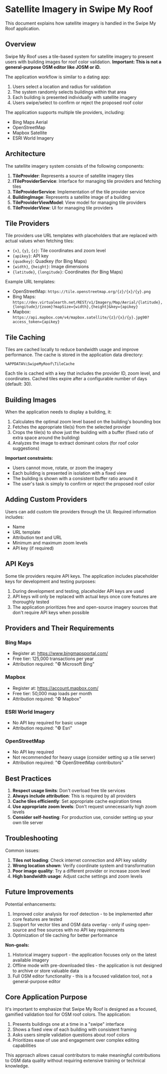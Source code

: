 # Satellite Imagery in Swipe My Roof

This document explains how satellite imagery is handled in the Swipe My Roof application.

## Overview

Swipe My Roof uses a tile-based system for satellite imagery to present users with building images for roof color validation. **Important: This is not a general-purpose OSM editor like JOSM or iD.**

The application workflow is similar to a dating app:
1. Users select a location and radius for validation
2. The system randomly selects buildings within that area
3. Each building is presented individually with satellite imagery
4. Users swipe/select to confirm or reject the proposed roof color

The application supports multiple tile providers, including:
- Bing Maps Aerial
- OpenStreetMap
- Mapbox Satellite
- ESRI World Imagery

## Architecture

The satellite imagery system consists of the following components:

1. **TileProvider**: Represents a source of satellite imagery tiles
2. **ITileProviderService**: Interface for managing tile providers and fetching tiles
3. **TileProviderService**: Implementation of the tile provider service
4. **BuildingImage**: Represents a satellite image of a building
5. **TileProviderViewModel**: View model for managing tile providers
6. **TileProviderView**: UI for managing tile providers

## Tile Providers

Tile providers use URL templates with placeholders that are replaced with actual values when fetching tiles:

- `{x}`, `{y}`, `{z}`: Tile coordinates and zoom level
- `{apikey}`: API key
- `{quadkey}`: Quadkey (for Bing Maps)
- `{width}`, `{height}`: Image dimensions
- `{latitude}`, `{longitude}`: Coordinates (for Bing Maps)

Example URL templates:

- OpenStreetMap: `https://tile.openstreetmap.org/{z}/{x}/{y}.png`
- Bing Maps: `https://dev.virtualearth.net/REST/v1/Imagery/Map/Aerial/{latitude},{longitude}/{zoom}?mapSize={width},{height}&key={apikey}`
- Mapbox: `https://api.mapbox.com/v4/mapbox.satellite/{z}/{x}/{y}.jpg90?access_token={apikey}`

## Tile Caching

Tiles are cached locally to reduce bandwidth usage and improve performance. The cache is stored in the application data directory:

```
%APPDATA%\SwipeMyRoof\TileCache
```

Each tile is cached with a key that includes the provider ID, zoom level, and coordinates. Cached tiles expire after a configurable number of days (default: 30).

## Building Images

When the application needs to display a building, it:

1. Calculates the optimal zoom level based on the building's bounding box
2. Fetches the appropriate tile(s) from the selected provider
3. Crops the tile(s) to show just the building with a buffer (fixed ratio of extra space around the building)
4. Analyzes the image to extract dominant colors (for roof color suggestions)

**Important constraints:**
- Users cannot move, rotate, or zoom the imagery
- Each building is presented in isolation with a fixed view
- The building is shown with a consistent buffer ratio around it
- The user's task is simply to confirm or reject the proposed roof color

## Adding Custom Providers

Users can add custom tile providers through the UI. Required information includes:

- Name
- URL template
- Attribution text and URL
- Minimum and maximum zoom levels
- API key (if required)

## API Keys

Some tile providers require API keys. The application includes placeholder keys for development and testing purposes:

1. During development and testing, placeholder API keys are used
2. API keys will only be replaced with actual keys once core features are thoroughly tested
3. The application prioritizes free and open-source imagery sources that don't require API keys when possible

## Providers and Their Requirements

### Bing Maps

- Register at: https://www.bingmapsportal.com/
- Free tier: 125,000 transactions per year
- Attribution required: "© Microsoft Bing"

### Mapbox

- Register at: https://account.mapbox.com/
- Free tier: 50,000 map loads per month
- Attribution required: "© Mapbox"

### ESRI World Imagery

- No API key required for basic usage
- Attribution required: "© Esri"

### OpenStreetMap

- No API key required
- Not recommended for heavy usage (consider setting up a tile server)
- Attribution required: "© OpenStreetMap contributors"

## Best Practices

1. **Respect usage limits**: Don't overload free tile services
2. **Always include attribution**: This is required by all providers
3. **Cache tiles efficiently**: Set appropriate cache expiration times
4. **Use appropriate zoom levels**: Don't request unnecessarily high zoom levels
5. **Consider self-hosting**: For production use, consider setting up your own tile server

## Troubleshooting

Common issues:

1. **Tiles not loading**: Check internet connection and API key validity
2. **Wrong location shown**: Verify coordinate system and transformation
3. **Poor image quality**: Try a different provider or increase zoom level
4. **High bandwidth usage**: Adjust cache settings and zoom levels

## Future Improvements

Potential enhancements:

1. Improved color analysis for roof detection - to be implemented after core features are tested
2. Support for vector tiles and OSM data overlay - only if using open-source and free sources with no API key requirements
3. Optimization of tile caching for better performance

**Non-goals:**
1. Historical imagery support - the application focuses only on the latest available imagery
2. Offline mode with pre-downloaded tiles - the application is not designed to archive or store valuable data
3. Full OSM editor functionality - this is a focused validation tool, not a general-purpose editor

## Core Application Purpose

It's important to emphasize that Swipe My Roof is designed as a focused, gamified validation tool for OSM roof colors. The application:

1. Presents buildings one at a time in a "swipe" interface
2. Shows a fixed view of each building with consistent framing
3. Asks users simple validation questions about roof colors
4. Prioritizes ease of use and engagement over complex editing capabilities

This approach allows casual contributors to make meaningful contributions to OSM data quality without requiring extensive training or technical knowledge.